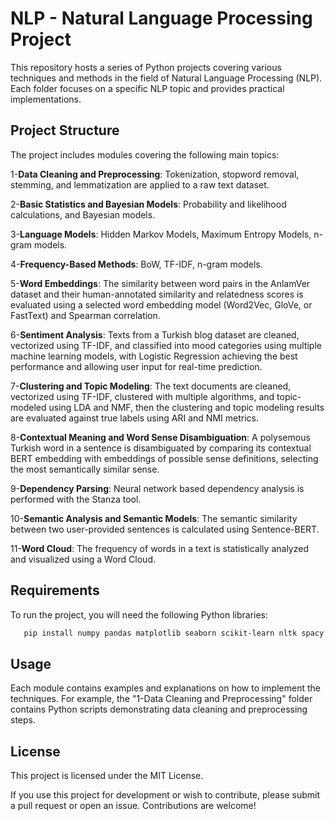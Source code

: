 # NLP - Natural Language Processing Project

This repository hosts a series of Python projects covering various techniques and methods in the field of Natural Language Processing (NLP). Each folder focuses on a specific NLP topic and provides practical implementations.

## Project Structure

The project includes modules covering the following main topics:

1-**Data Cleaning and Preprocessing**: Tokenization, stopword removal, stemming, and lemmatization are applied to a raw text dataset.

2-**Basic Statistics and Bayesian Models**: Probability and likelihood calculations, and Bayesian models.

3-**Language Models**: Hidden Markov Models, Maximum Entropy Models, n-gram models.

4-**Frequency-Based Methods**: BoW, TF-IDF, n-gram models.

5-**Word Embeddings**: The similarity between word pairs in the AnlamVer dataset and their human-annotated similarity and relatedness scores is evaluated using a selected word embedding model (Word2Vec, GloVe, or FastText) and Spearman correlation.

6-**Sentiment Analysis**: Texts from a Turkish blog dataset are cleaned, vectorized using TF-IDF, and classified into mood categories using multiple machine learning models, with Logistic Regression achieving the best performance and allowing user input for real-time prediction.

7-**Clustering and Topic Modeling**: The text documents are cleaned, vectorized using TF-IDF, clustered with multiple algorithms, and topic-modeled using LDA and NMF, then the clustering and topic modeling results are evaluated against true labels using ARI and NMI metrics.

8-**Contextual Meaning and Word Sense Disambiguation**: A polysemous Turkish word in a sentence is disambiguated by comparing its contextual BERT embedding with embeddings of possible sense definitions, selecting the most semantically similar sense.

9-**Dependency Parsing**: Neural network based dependency analysis is performed with the Stanza tool.

10-**Semantic Analysis and Semantic Models**: The semantic similarity between two user-provided sentences is calculated using Sentence-BERT.

11-**Word Cloud**: The frequency of words in a text is statistically analyzed and visualized using a Word Cloud.

## Requirements

To run the project, you will need the following Python libraries:

```bash
   pip install numpy pandas matplotlib seaborn scikit-learn nltk spacy gensim tensorflow pytorch
```

## Usage

Each module contains examples and explanations on how to implement the techniques. For example, the "1-Data Cleaning and Preprocessing" folder contains Python scripts demonstrating data cleaning and preprocessing steps.

## License

This project is licensed under the MIT License.

If you use this project for development or wish to contribute, please submit a pull request or open an issue. Contributions are welcome!
